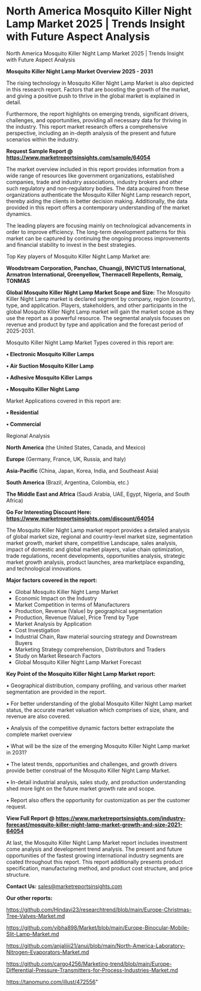 # North America Mosquito Killer Night Lamp Market 2025 | Trends Insight with Future Aspect Analysis
North America Mosquito Killer Night Lamp Market 2025 | Trends Insight with Future Aspect Analysis

<Strong> Mosquito Killer Night Lamp Market Overview 2025 - 2031</strong>

The rising technology in Mosquito Killer Night Lamp Market is also depicted in this research report. Factors that are boosting the growth of the market, and giving a positive push to thrive in the global market is explained in detail.

Furthermore, the report highlights on emerging trends, significant drivers, challenges, and opportunities, providing all necessary data for thriving in the industry. This report market research offers a comprehensive perspective, including an in-depth analysis of the present and future scenarios within the industry.

<strong>Request Sample Report @ <a href=https://www.marketreportsinsights.com/sample/64054>https://www.marketreportsinsights.com/sample/64054</a></strong>

The market overview included in this report provides information from a wide range of resources like government organizations, established companies, trade and industry associations, industry brokers and other such regulatory and non-regulatory bodies. The data acquired from these organizations authenticate the Mosquito Killer Night Lamp research report, thereby aiding the clients in better decision making. Additionally, the data provided in this report offers a contemporary understanding of the market dynamics.

The leading players are focusing mainly on technological advancements in order to improve efficiency. The long-term development patterns for this market can be captured by continuing the ongoing process improvements and financial stability to invest in the best strategies.

Top Key players of Mosquito Killer Night Lamp Market are:

<strong>Woodstream Corporation, Panchao, Chuangji, INVICTUS International, Armatron International, Greenyellow, Thermacell Repellents, Remaig, TONMAS</strong>

<strong><b>Global Mosquito Killer Night Lamp Market Scope and Size:</b></strong>
The Mosquito Killer Night Lamp market is declared segment by company, region (country), type, and application. Players, stakeholders, and other participants in the global Mosquito Killer Night Lamp market will gain the market scope as they use the report as a powerful resource. The segmental analysis focuses on revenue and product by type and application and the forecast period of 2025-2031.

Mosquito Killer Night Lamp Market Types covered in this report are:

<strong>• Electronic Mosquito Killer Lamps

• Air Suction Mosquito Killer Lamp

• Adhesive Mosquito Killer Lamps

• Mosquito Killer Night Lamp</strong>

Market Applications covered in this report are:

<strong>• Residential

• Commercial</strong> 

Regional Analysis

<strong>North America</strong> (the United States, Canada, and Mexico)

<strong>Europe</strong> (Germany, France, UK, Russia, and Italy)

<strong>Asia-Pacific</strong> (China, Japan, Korea, India, and Southeast Asia)

<strong>South America</strong> (Brazil, Argentina, Colombia, etc.)

<strong>The Middle East and Africa</strong> (Saudi Arabia, UAE, Egypt, Nigeria, and South Africa)

<strong>Go For Interesting Discount Here: <a href=https://www.marketreportsinsights.com/discount/64054>https://www.marketreportsinsights.com/discount/64054</a></strong>

The Mosquito Killer Night Lamp market report provides a detailed analysis of global market size, regional and country-level market size, segmentation market growth, market share, competitive Landscape, sales analysis, impact of domestic and global market players, value chain optimization, trade regulations, recent developments, opportunities analysis, strategic market growth analysis, product launches, area marketplace expanding, and technological innovations.

<strong><b>Major factors covered in the report:</b></strong>
<ul>
  <li>Global Mosquito Killer Night Lamp Market </li>
  <li>Economic Impact on the Industry</li>
  <li>Market Competition in terms of Manufacturers</li>
  <li>Production, Revenue (Value) by geographical segmentation</li>
  <li>Production, Revenue (Value), Price Trend by Type</li>
  <li>Market Analysis by Application</li>
  <li>Cost Investigation</li>
  <li>Industrial Chain, Raw material sourcing strategy and Downstream Buyers</li>
  <li>Marketing Strategy comprehension, Distributors and Traders</li>
  <li>Study on Market Research Factors</li>
  <li>Global Mosquito Killer Night Lamp Market Forecast</li>
</ul>

<strong><b>Key Point of the Mosquito Killer Night Lamp Market report:</b></strong>

• Geographical distribution, company profiling, and various other market segmentation are provided in the report.

• For better understanding of the global Mosquito Killer Night Lamp market status, the accurate market valuation which comprises of size, share, and revenue are also covered.

• Analysis of the competitive dynamic factors better extrapolate the complete market overview

• What will be the size of the emerging Mosquito Killer Night Lamp market in 2031?

• The latest trends, opportunities and challenges, and growth drivers provide better construal of the Mosquito Killer Night Lamp Market.

• In-detail industrial analysis, sales study, and production understanding shed more light on the future market growth rate and scope.

• Report also offers the opportunity for customization as per the customer request.

<strong><b>View Full Report @ <a href=https://www.marketreportsinsights.com/industry-forecast/mosquito-killer-night-lamp-market-growth-and-size-2021-64054>https://www.marketreportsinsights.com/industry-forecast/mosquito-killer-night-lamp-market-growth-and-size-2021-64054</a></b></strong>


At last, the Mosquito Killer Night Lamp Market report includes investment come analysis and development trend analysis. The present and future opportunities of the fastest growing international industry segments are coated throughout this report. This report additionally presents product specification, manufacturing method, and product cost structure, and price structure.

<strong>Contact Us:</strong>
sales@marketreportsinsights.com

<strong>Our other reports:</strong>

<a href=https://github.com/Hindavi23/researchtrend/blob/main/Europe-Christmas-Tree-Valves-Market.md>https://github.com/Hindavi23/researchtrend/blob/main/Europe-Christmas-Tree-Valves-Market.md</a>

<a href=https://github.com/vibha898/Market/blob/main/Europe-Binocular-Mobile-Slit-Lamp-Market.md>https://github.com/vibha898/Market/blob/main/Europe-Binocular-Mobile-Slit-Lamp-Market.md</a>

<a href=https://github.com/anjaliiii21/anui/blob/main/North-America-Laboratory-Nitrogen-Evaporators-Market.md>https://github.com/anjaliiii21/anui/blob/main/North-America-Laboratory-Nitrogen-Evaporators-Market.md</a>

<a href=https://github.com/cargo4256/Marketing-trend/blob/main/Europe-Differential-Pressure-Transmitters-for-Process-Industries-Market.md>https://github.com/cargo4256/Marketing-trend/blob/main/Europe-Differential-Pressure-Transmitters-for-Process-Industries-Market.md</a>

<a href=https://tanomuno.com/illust/472556>https://tanomuno.com/illust/472556</a>"
